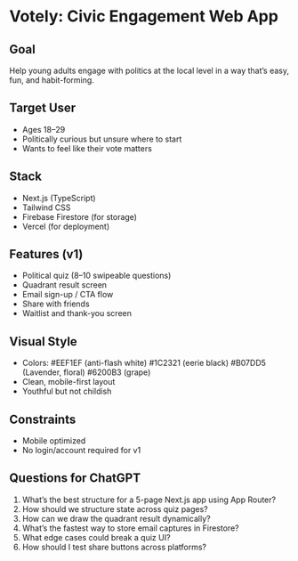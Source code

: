 # Votely: Civic Engagement Web App

## Goal
Help young adults engage with politics at the local level in a way that’s easy, fun, and habit-forming.

## Target User
- Ages 18–29
- Politically curious but unsure where to start
- Wants to feel like their vote matters

## Stack
- Next.js (TypeScript)
- Tailwind CSS
- Firebase Firestore (for storage)
- Vercel (for deployment)

## Features (v1)
- Political quiz (8–10 swipeable questions)
- Quadrant result screen
- Email sign-up / CTA flow
- Share with friends
- Waitlist and thank-you screen

## Visual Style
- Colors:
#EEF1EF (anti-flash white)
#1C2321 (eerie black)
#B07DD5 (Lavender, floral)
#6200B3 (grape)
- Clean, mobile-first layout
- Youthful but not childish

## Constraints
- Mobile optimized
- No login/account required for v1

## Questions for ChatGPT
1. What’s the best structure for a 5-page Next.js app using App Router?
2. How should we structure state across quiz pages?
3. How can we draw the quadrant result dynamically?
4. What’s the fastest way to store email captures in Firestore?
5. What edge cases could break a quiz UI?
6. How should I test share buttons across platforms?